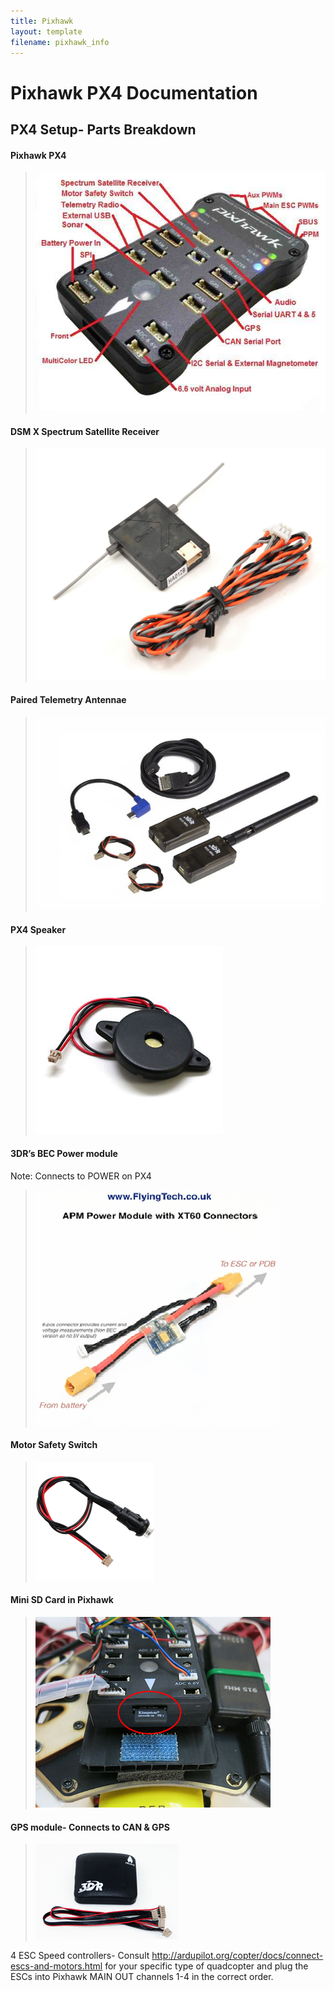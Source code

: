 ```yaml
---
title: Pixhawk
layout: template
filename: pixhawk_info
---
```


# Pixhawk PX4 Documentation

## PX4 Setup- Parts Breakdown

#### Pixhawk PX4 

> ![Pixhawk](images/Pixhawk.png)

#### DSM X Spectrum Satellite Receiver

> ![Receiver](images/Receiver.jpg)

#### Paired Telemetry Antennae

> ![Telem](images/Telem.jpg)

#### PX4 Speaker

> ![Speaker](images/Speaker.jpg)

#### 3DR’s BEC Power module

Note: Connects to POWER on PX4

> ![BEC](images/BEC.png)

#### Motor Safety Switch

> ![Switch](images/Switch.png)

#### Mini SD Card in Pixhawk

 > ![SD](images/SD.png)

#### GPS module- Connects to CAN & GPS

> ![GPS](images/GPS.png)
 
4 ESC Speed controllers- Consult http://ardupilot.org/copter/docs/connect-escs-and-motors.html for your specific type of quadcopter and plug the ESCs into Pixhawk MAIN OUT channels 1-4 in the correct order.
